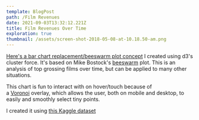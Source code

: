 ```yaml
---
template: BlogPost
path: /Film Revenues
date: 2021-09-03T13:32:12.221Z
title: Film Revenues Over Time
exploration: true
thumbnail: /assets/screen-shot-2018-05-08-at-10.18.50-am.png
---
```

[Here's a bar chart replacement/beeswarm plot concept](https://ryezzz.github.io/temp/) I created using d3's cluster force. It's based on Mike Bostock's [beeswarm](https://bl.ocks.org/mbostock/6526445e2b44303eebf21da3b6627320) plot. This is an analysis of top grossing films over time, but can be applied to many other situations.

This chart is fun to interact with on hover/touch because of a [Voronoi](https://bl.ocks.org/mbostock/4060366) overlay, which allows the user, both on mobile and desktop, to easily and smoothly select tiny points.

I created it using [this Kaggle dataset](https://www.kaggle.com/PromptCloudHQ/imdb-data)